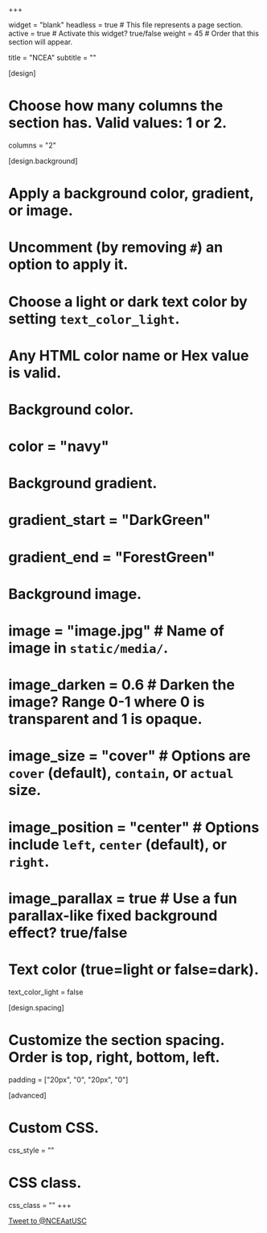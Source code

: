 +++

widget = "blank" 
headless = true  # This file represents a page section.
active = true  # Activate this widget? true/false
weight = 45  # Order that this section will appear.

title = "NCEA"
subtitle = ""

[design]
  # Choose how many columns the section has. Valid values: 1 or 2.
  columns = "2"

[design.background]
  # Apply a background color, gradient, or image.
  #   Uncomment (by removing `#`) an option to apply it.
  #   Choose a light or dark text color by setting `text_color_light`.
  #   Any HTML color name or Hex value is valid.

  # Background color.
  # color = "navy"
  
  # Background gradient.
  # gradient_start = "DarkGreen"
  # gradient_end = "ForestGreen"
  
  # Background image.
  # image = "image.jpg"  # Name of image in `static/media/`.
  # image_darken = 0.6  # Darken the image? Range 0-1 where 0 is transparent and 1 is opaque.
  # image_size = "cover"  #  Options are `cover` (default), `contain`, or `actual` size.
  # image_position = "center"  # Options include `left`, `center` (default), or `right`.
  # image_parallax = true  # Use a fun parallax-like fixed background effect? true/false
  
  # Text color (true=light or false=dark).
  text_color_light = false

[design.spacing]
  # Customize the section spacing. Order is top, right, bottom, left.
  padding = ["20px", "0", "20px", "0"]

[advanced]
 # Custom CSS. 
 css_style = ""
 
 # CSS class.
 css_class = ""
+++

<a href="https://twitter.com/intent/tweet?screen_name=NCEAatUSC&ref_src=twsrc%5Etfw" class="twitter-mention-button" data-show-count="false">Tweet to @NCEAatUSC</a><script async src="https://platform.twitter.com/widgets.js" charset="utf-8"></script>

<a class="twitter-timeline" href="https://twitter.com/NCEAatUSC" data-tweet-limit="2" data-width="799" ></a>
<script async src="http://platform.twitter.com/widgets.js" charset="utf-8"></script>

